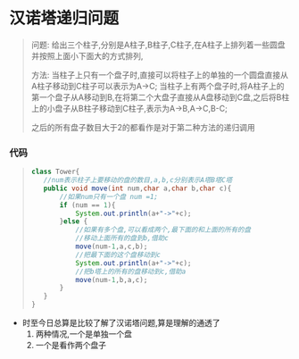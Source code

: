 # 汉诺塔递归问题

>问题:
>给出三个柱子,分别是A柱子,B柱子,C柱子,在A柱子上排列着一些圆盘并按照上面小下面大的方式排列,
>
>方法:
>当柱子上只有一个盘子时,直接可以将柱子上的单独的一个圆盘直接从A柱子移动到C柱子可以表示为A->C;
>当柱子上有两个盘子时,将A柱子上的第一个盘子从A移动到B,在将第二个大盘子直接从A盘移动到C盘,之后将B柱上的小盘子从B柱子移动到C柱子,表示为A->B,A->C,B-C;
>
>之后的所有盘子数目大于2的都看作是对于第二种方法的递归调用



### 代码

>```java
>class Tower{
>    //num表示柱子上要移动的盘的数目,a,b,c分别表示A塔B塔C塔
>    public void move(int num,char a,char b,char c){
>        //如果num只有一个盘 num =1;
>        if (num == 1){
>            System.out.println(a+"->"+c);
>        }else {
>            //如果有多个盘,可以看成两个,最下面的和上面的所有的盘
>            //移动上面所有的盘到b,借助c
>            move(num-1,a,c,b);
>            //把最下面的这个盘移动到c
>            System.out.println(a+"->"+c);
>            //把b塔上的所有的盘移动到c,借助a
>            move(num-1,b,a,c);
>        }
>    }
>}
>```
>
>

- 时至今日总算是比较了解了汉诺塔问题,算是理解的通透了
  1. 两种情况,一个是单独一个盘
  2. 一个是看作两个盘子